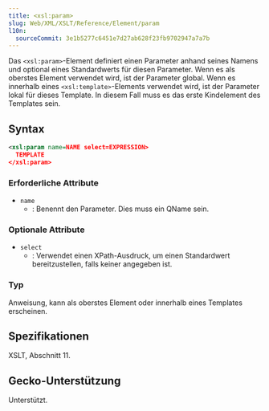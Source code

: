 ```yaml
---
title: <xsl:param>
slug: Web/XML/XSLT/Reference/Element/param
l10n:
  sourceCommit: 3e1b5277c6451e7d27ab628f23fb9702947a7a7b
---
```


Das `<xsl:param>`-Element definiert einen Parameter anhand seines Namens und optional eines Standardwerts für diesen Parameter. Wenn es als oberstes Element verwendet wird, ist der Parameter global. Wenn es innerhalb eines `<xsl:template>`-Elements verwendet wird, ist der Parameter lokal für dieses Template. In diesem Fall muss es das erste Kindelement des Templates sein.

## Syntax

```xml
<xsl:param name=NAME select=EXPRESSION>
  TEMPLATE
</xsl:param>
```

### Erforderliche Attribute

- `name`
  - : Benennt den Parameter. Dies muss ein QName sein.

### Optionale Attribute

- `select`
  - : Verwendet einen XPath-Ausdruck, um einen Standardwert bereitzustellen, falls keiner angegeben ist.

### Typ

Anweisung, kann als oberstes Element oder innerhalb eines Templates erscheinen.

## Spezifikationen

XSLT, Abschnitt 11.

## Gecko-Unterstützung

Unterstützt.
